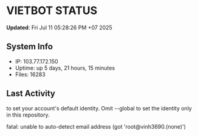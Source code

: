 # VIETBOT STATUS
**Updated**: Fri Jul 11 05:28:26 PM +07 2025

## System Info
- IP: 103.77.172.150
- Uptime: up 5 days, 21 hours, 15 minutes
- Files: 16283

## Last Activity

to set your account's default identity.
Omit --global to set the identity only in this repository.

fatal: unable to auto-detect email address (got 'root@vinh3690.(none)')
